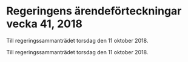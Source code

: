 # Regeringens ärendeförteckningar vecka 41, 2018

Till regeringssammanträdet torsdag den 11 oktober 2018.

Till regeringssammanträdet torsdag den 11 oktober 2018.
